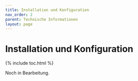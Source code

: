 ```yaml
---
title: Installation und Konfiguration
nav_order: 2
parent: Technische Informationen
layout: page
---
```


# Installation und Konfiguration
{% include toc.html %}

Noch in Bearbeitung.
